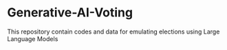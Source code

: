 # Generative-AI-Voting
This repository contain codes and data for emulating elections using Large Language Models
